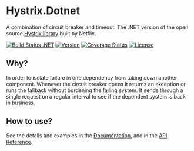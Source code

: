 # Hystrix.Dotnet

A combination of circuit breaker and timeout. The .NET version of the open source [Hystrix library](https://github.com/Netflix/Hystrix) built by Netflix.

[![Build Status .NET](https://ci.appveyor.com/api/projects/status/github/Travix-International/Hystrix.Dotnet?svg=true)](https://ci.appveyor.com/project/Travix-International/Hystrix.Dotnet/)
[![Version](https://img.shields.io/nuget/v/Hystrix.Dotnet.svg)](https://www.nuget.org/packages/Hystrix.Dotnet)
[![Coverage Status](https://coveralls.io/repos/github/Travix-International/Hystrix.Dotnet/badge.svg?branch=upgrade-to-net-core)](https://coveralls.io/github/Travix-International/Hystrix.Dotnet?branch=upgrade-to-net-core)
[![License](https://img.shields.io/github/license/Travix-International/Hystrix.Dotnet.svg)](https://github.com/Travix-International/Hystrix.Dotnet/blob/master/LICENSE)

## Why?

In order to isolate failure in one dependency from taking down another component. Whenever the circuit breaker opens it returns an exception or runs the fallback without burdening the failing system. It sends through a single request on a regular interval to see if the dependent system is back in business.

## How to use?

See the details and examples in the [Documentation](documentation/intro.html), and in the [API Reference](api/index.html).